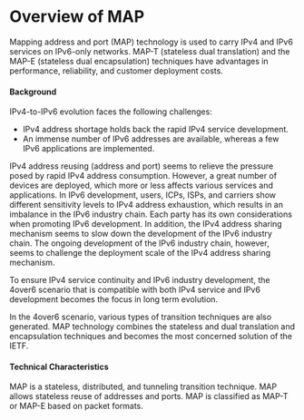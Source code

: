 Overview of MAP
===============

Mapping address and port (MAP) technology is used to carry IPv4 and IPv6 services on IPv6-only networks. MAP-T (stateless dual translation) and the MAP-E (stateless dual encapsulation) techniques have advantages in performance, reliability, and customer deployment costs.

#### Background

IPv4-to-IPv6 evolution faces the following challenges:

* IPv4 address shortage holds back the rapid IPv4 service development.
* An immense number of IPv6 addresses are available, whereas a few IPv6 applications are implemented.

IPv4 address reusing (address and port) seems to relieve the pressure posed by rapid IPv4 address consumption. However, a great number of devices are deployed, which more or less affects various services and applications. In IPv6 development, users, ICPs, ISPs, and carriers show different sensitivity levels to IPv4 address exhaustion, which results in an imbalance in the IPv6 industry chain. Each party has its own considerations when promoting IPv6 development. In addition, the IPv4 address sharing mechanism seems to slow down the development of the IPv6 industry chain. The ongoing development of the IPv6 industry chain, however, seems to challenge the deployment scale of the IPv4 address sharing mechanism.

To ensure IPv4 service continuity and IPv6 industry development, the 4over6 scenario that is compatible with both IPv4 service and IPv6 development becomes the focus in long term evolution.

In the 4over6 scenario, various types of transition techniques are also generated. MAP technology combines the stateless and dual translation and encapsulation techniques and becomes the most concerned solution of the IETF.


#### Technical Characteristics

MAP is a stateless, distributed, and tunneling transition technique. MAP allows stateless reuse of addresses and ports. MAP is classified as MAP-T or MAP-E based on packet formats.